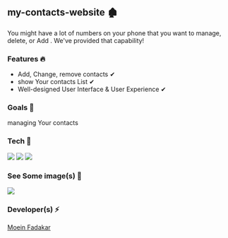 <h2>my-contacts-website  🏚 </h2>

<p>
You might have a lot of numbers on your phone that you want to manage, delete, or Add  . We've provided that capability!
</p>

<h3>Features 🔥</h3>

* Add, Change, remove contacts ✔
* show Your contacts List  ✔
* Well-designed User Interface & User Experience  ✔

<h3>Goals  🎯</h3>

<p>managing Your contacts</p>

<h3>Tech 🚀</h3>

<a>
<img  src="https://img.shields.io/badge/-HTML5-333333?style=flat&logo=HTML5" >
<img  src="https://img.shields.io/badge/-CSS-333333?style=flat&logo=CSS3&logoColor=1572B6" >
<img  src="https://img.shields.io/badge/-JavaScript-333333?style=flat&logo=javascript" >
</a>


<h3>See Some image(s) 📸</h3>
<a>
<img  src="screen.png" >
</a>


<h3>Developer(s) ⚡ </h3>
<a href="https://www.GitHub.com/moeinfadakar">Moein Fadakar</a>

